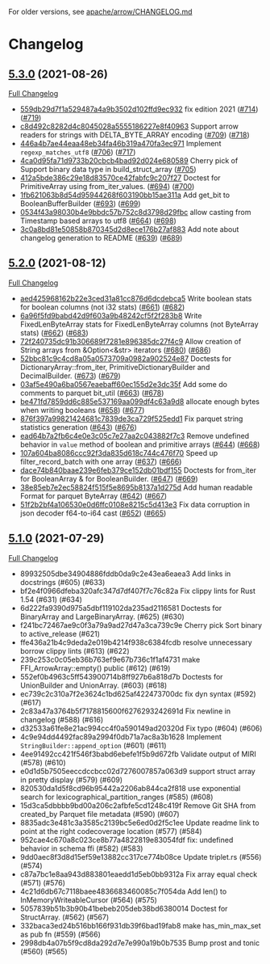 <!---
  Licensed to the Apache Software Foundation (ASF) under one
  or more contributor license agreements.  See the NOTICE file
  distributed with this work for additional information
  regarding copyright ownership.  The ASF licenses this file
  to you under the Apache License, Version 2.0 (the
  "License"); you may not use this file except in compliance
  with the License.  You may obtain a copy of the License at

    http://www.apache.org/licenses/LICENSE-2.0

  Unless required by applicable law or agreed to in writing,
  software distributed under the License is distributed on an
  "AS IS" BASIS, WITHOUT WARRANTIES OR CONDITIONS OF ANY
  KIND, either express or implied.  See the License for the
  specific language governing permissions and limitations
  under the License.
-->

For older versions, see [apache/arrow/CHANGELOG.md](https://github.com/apache/arrow/blob/master/CHANGELOG.md)

# Changelog

## [5.3.0](https://github.com/apache/arrow-rs/tree/5.3.0) (2021-08-26)

[Full Changelog](https://github.com/apache/arrow-rs/compare/5.2.0...5.3.0)

* [559db29d7f1a529487a4a9b3502d102ffd9ec932](https://github.com/apache/arrow-rs/commit/559db29d7f1a529487a4a9b3502d102ffd9ec932) fix edition 2021 ([#714](https://github.com/apache/arrow-rs/pull/714)) ([#719](https://github.com/apache/arrow-rs/pull/719))
* [c8d492c8282d4c8045028a5555186227e8f40963](https://github.com/apache/arrow-rs/commit/c8d492c8282d4c8045028a5555186227e8f40963) Support arrow readers for strings with DELTA_BYTE_ARRAY encoding ([#709](https://github.com/apache/arrow-rs/pull/709)) ([#718](https://github.com/apache/arrow-rs/pull/718))
* [446a4b7ae44eaa48eb34fa46b319a470fa3ec971](https://github.com/apache/arrow-rs/commit/446a4b7ae44eaa48eb34fa46b319a470fa3ec971) Implement `regexp_matches_utf8` ([#706](https://github.com/apache/arrow-rs/pull/706)) ([#717](https://github.com/apache/arrow-rs/pull/717))
* [4ca0d95fa71d9733b20cbcb4bad92d024e680589](https://github.com/apache/arrow-rs/commit/4ca0d95fa71d9733b20cbcb4bad92d024e680589) Cherry pick of Support binary data type in build_struct_array ([#705](https://github.com/apache/arrow-rs/pull/705))
* [412a5bde386c29e18d83570ce42fabfc9c207f27](https://github.com/apache/arrow-rs/commit/412a5bde386c29e18d83570ce42fabfc9c207f27) Doctest for PrimitiveArray using from_iter_values. ([#694](https://github.com/apache/arrow-rs/pull/694)) ([#700](https://github.com/apache/arrow-rs/pull/700))
* [1fb621063b8d54d95944268f603190bb15ae311a](https://github.com/apache/arrow-rs/commit/1fb621063b8d54d95944268f603190bb15ae311a) Add get_bit to BooleanBufferBuilder ([#693](https://github.com/apache/arrow-rs/pull/693)) ([#699](https://github.com/apache/arrow-rs/pull/699))
* [0534f43a98030b4e9bbdc57b752c8d3798d29fbc](https://github.com/apache/arrow-rs/commit/0534f43a98030b4e9bbdc57b752c8d3798d29fbc) allow casting from Timestamp based arrays to utf8 ([#664](https://github.com/apache/arrow-rs/pull/664)) ([#698](https://github.com/apache/arrow-rs/pull/698))
* [3c0a8bd81e50858b870345d2d8ece176b27af883](https://github.com/apache/arrow-rs/commit/3c0a8bd81e50858b870345d2d8ece176b27af883) Add note about changelog generation to README ([#639](https://github.com/apache/arrow-rs/pull/639)) ([#689](https://github.com/apache/arrow-rs/pull/689))

## [5.2.0](https://github.com/apache/arrow-rs/tree/5.2.0) (2021-08-12)

[Full Changelog](https://github.com/apache/arrow-rs/compare/5.1.0...5.2.0)

* [aed425968162b22e3ced31a81cc876d6dcdebca5](https://github.com/apache/arrow-rs/commit/aed425968162b22e3ced31a81cc876d6dcdebca5) Write boolean stats for boolean columns (not i32 stats) ([#661](https://github.com/apache/arrow-rs/pull/661)) ([#682](https://github.com/apache/arrow-rs/pull/682))
* [6a96f5fd9babd42d9f603a9b48242cf5f2f283b8](https://github.com/apache/arrow-rs/commit/6a96f5fd9babd42d9f603a9b48242cf5f2f283b8) Write FixedLenByteArray stats for FixedLenByteArray columns (not ByteArray stats) ([#662](https://github.com/apache/arrow-rs/pull/662)) ([#683](https://github.com/apache/arrow-rs/pull/683))
* [72f240735dc91b306689f7281e896385dc27f4c9](https://github.com/apache/arrow-rs/commit/72f240735dc91b306689f7281e896385dc27f4c9) Allow creation of String arrays from &Option<&str> iterators ([#680](https://github.com/apache/arrow-rs/pull/680)) ([#686](https://github.com/apache/arrow-rs/pull/686))
* [52bbc81c9c4cd8a05a0573709a0982a902524e87](https://github.com/apache/arrow-rs/commit/52bbc81c9c4cd8a05a0573709a0982a902524e87) Doctests for DictionaryArray::from_iter, PrimitiveDictionaryBuilder and DecimalBuilder. ([#673](https://github.com/apache/arrow-rs/pull/673)) ([#679](https://github.com/apache/arrow-rs/pull/679))
* [03af5e490a6ba0567eaebaff60ec155d2e3dc35f](https://github.com/apache/arrow-rs/commit/03af5e490a6ba0567eaebaff60ec155d2e3dc35f) Add some do comments to parquet bit_util ([#663](https://github.com/apache/arrow-rs/pull/663)) ([#678](https://github.com/apache/arrow-rs/pull/678))
* [be471fd7859dd6c885e537169aa099df4c63a9d8](https://github.com/apache/arrow-rs/commit/be471fd7859dd6c885e537169aa099df4c63a9d8) allocate enough bytes when writing booleans ([#658](https://github.com/apache/arrow-rs/pull/658)) ([#677](https://github.com/apache/arrow-rs/pull/677))
* [876f397a99821424681c7839de3ca729f525edd1](https://github.com/apache/arrow-rs/commit/876f397a99821424681c7839de3ca729f525edd1) Fix parquet string statistics generation ([#643](https://github.com/apache/arrow-rs/pull/643)) ([#676](https://github.com/apache/arrow-rs/pull/676))
* [ead64b7a2fb6c4e0e3c05c7e27aa2c043882f7c3](https://github.com/apache/arrow-rs/commit/ead64b7a2fb6c4e0e3c05c7e27aa2c043882f7c3) Remove undefined behavior in `value` method of boolean and primitive arrays ([#644](https://github.com/apache/arrow-rs/pull/644)) ([#668](https://github.com/apache/arrow-rs/pull/668))
* [107a604ba8086ccc92f3da835d618c744c476f70](https://github.com/apache/arrow-rs/commit/107a604ba8086ccc92f3da835d618c744c476f70) Speed up filter_record_batch with one array ([#637](https://github.com/apache/arrow-rs/pull/637)) ([#666](https://github.com/apache/arrow-rs/pull/666))
* [dace74b840baae239e6feb379ce152db01bdf155](https://github.com/apache/arrow-rs/commit/dace74b840baae239e6feb379ce152db01bdf155) Doctests for from_iter for BooleanArray & for BooleanBuilder. ([#647](https://github.com/apache/arrow-rs/pull/647)) ([#669](https://github.com/apache/arrow-rs/pull/669))
* [38e85eb7e2ec58824f515f5e8695b8137a1d275d](https://github.com/apache/arrow-rs/commit/38e85eb7e2ec58824f515f5e8695b8137a1d275d) Add human readable Format for parquet ByteArray ([#642](https://github.com/apache/arrow-rs/pull/642)) ([#667](https://github.com/apache/arrow-rs/pull/667))
* [51f2b2bf4a106530e0d6ffc0108e8215c5d413e3](https://github.com/apache/arrow-rs/commit/51f2b2bf4a106530e0d6ffc0108e8215c5d413e3) Fix data corruption in json decoder f64-to-i64 cast ([#652](https://github.com/apache/arrow-rs/pull/652)) ([#665](https://github.com/apache/arrow-rs/pull/665))

## [5.1.0](https://github.com/apache/arrow-rs/tree/5.1.0) (2021-07-29)

[Full Changelog](https://github.com/apache/arrow-rs/compare/5.0.0...5.1.0)

* 89932505dbe34904886fddb0da9c2e43ea6eaea3 Add links in docstrings (#605) (#633)
* bf2e4f0966dfeba320afc347d7df407f7c76c82a Fix clippy lints for Rust 1.54 (#631) (#634)
* 6d222fa9390d975a5dbf119102da235ad2116581 Doctests for BinaryArray and LargeBinaryArray. (#625) (#630)
* f241bc72467ae9c0f3a79a9ad27d47a3ca739c9e Cherry pick Sort binary to active_release (#621)
* ffe436a21b4c9deda2e019b4214f938c6384fcdb resolve unnecessary borrow clippy lints (#613) (#622)
* 239c253c0c05eb36b763ef9e67b736c1f1af4731 make FFI_ArrowArray::empty() public (#612) (#619)
* 552ef0b4963c5ff543900714b8ff927b6a818d7b Doctests for UnionBuilder and UnionArray. (#603) (#618)
* ec739c2c310a7f2e3624c1bd625af422473700dc fix dyn syntax (#592) (#617)
* 2c83a47a3764b5f7178815600f6276293242691d Fix newline in changelog (#588) (#616)
* d32533a61fe8e21ac994cc4f0a590149ad20320d Fix typo (#604) (#606)
* 4c9e94dd4492fac89a2994f0db71a7ac8a3b1628 Implement `StringBuilder::append_option` (#601) (#611)
* 4ee91492cc421f546f3babd6ebefe1f5b9d672fb Validate output of MIRI (#578) (#610)
* e0d1d5b7505eeccdccbcc02d7276007857a063d9 support struct array in pretty display (#579) (#609)
* 820530da1d5f8cd96b95442a2206ab844ca2f818 use exponential search for lexicographical_partition_ranges (#585) (#608)
* 15d3ca5dbbbb9bd00a206c2afbfe5cd1248c419f Remove Git SHA from created_by Parquet file metadata (#590) (#607)
* 8835adc3e481c3a3585c2139bc5e6ed0d2f5c1ee Update readme link to point at the right codecoverage location (#577) (#584)
* 952cae4c670a8c023ce8b77a4822819e83054fdf fix: undefined behavior in schema ffi (#582) (#583)
* 9dd0aec8f3d8d15ef59e13882cc317ce774b08ce Update triplet.rs (#556) (#574)
* c87a7bc1e8aa943d883801eaedd1d5eb0bb9312a Fix array equal check (#571) (#576)
* 4c21d6db67c7118baee4836683460085c7f054da Add len() to InMemoryWriteableCursor (#564) (#575)
* 5057839b51b3b90b41bebeb205deb38bd6380014 Doctest for StructArray. (#562) (#567)
* 332baca3ed24b516bb166f931db39f6bad19fab8 make has_min_max_set as pub fn (#559) (#566)
* 2998db4a07b5f9cd8da292d7e7e990a19b0b7535 Bump prost and tonic (#560) (#565)
